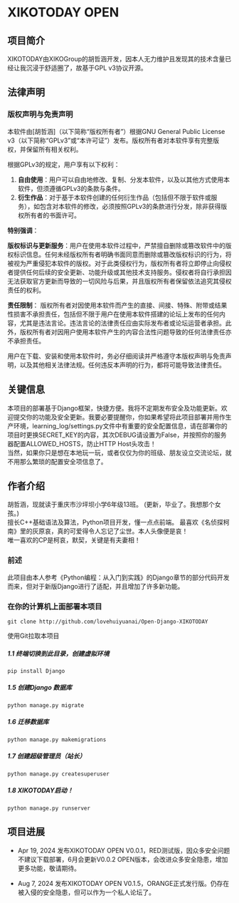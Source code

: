 # XIKOTODAY OPEN

## 项目简介

XIKOTODAY由XIKOGroup的胡哲涵开发，因本人无力维护且发现其的技术含量已经让我沉浸于舒适圈了，故基于GPL v3协议开源。  

## 法律声明

### 版权声明与免责声明

本软件由[胡哲涵]（以下简称“版权所有者”）根据GNU General Public License v3（以下简称“GPLv3”或“本许可证”）发布。版权所有者对本软件享有完整版权，并保留所有相关权利。

根据GPLv3的规定，用户享有以下权利：

1. **自由使用**：用户可以自由地修改、复制、分发本软件，以及以其他方式使用本软件，但须遵循GPLv3的条款与条件。
2. **衍生作品**：对于基于本软件创建的任何衍生作品（包括但不限于软件或服务），如包含对本软件的修改，必须按照GPLv3的条款进行分发，除非获得版权所有者的书面许可。

**特别强调**：

**版权标识与更新服务**：用户在使用本软件过程中，严禁擅自删除或篡改软件中的版权标识信息。任何未经版权所有者明确书面同意而删除或篡改版权标识的行为，将被视为严重侵犯本软件的版权。对于此类侵权行为，版权所有者将立即停止向侵权者提供任何后续的安全更新、功能升级或其他技术支持服务。侵权者将自行承担因无法获取官方更新而导致的一切风险与后果，并且版权所有者保留依法追究其侵权责任的权利。

**责任限制**：
版权所有者对因使用本软件而产生的直接、间接、特殊、附带或结果性损害不承担责任，包括但不限于用户在使用本软件搭建的论坛上发布的任何内容，尤其是违法言论。违法言论的法律责任应由实际发布者或论坛运营者承担。此外，版权所有者对因用户使用本软件产生的内容合法性问题导致的任何法律责任亦不承担责任。

用户在下载、安装和使用本软件时，务必仔细阅读并严格遵守本版权声明与免责声明，以及其他相关法律法规。任何违反本声明的行为，都将可能导致法律责任。 

## 关键信息

本项目的部署基于Django框架，快捷方便。我将不定期发布安全及功能更新。欢迎提交你的功能及安全更新。我要必要提醒你，你如果希望将此项目部署并用作生产环境，learning_log/settings.py文件中有重要的安全配置信息，请在部署你的项目时更换SECRET_KEY的内容，其次DEBUG请设置为False，并按照你的服务器配置ALLOWED_HOSTS，防止HTTP Host头攻击！  
当然，如果你只是想在本地玩一玩，或者仅仅为你的班级、朋友设立交流论坛，就不用那么繁琐的配置安全项信息了。

## 作者介绍

胡哲涵，现就读于重庆市沙坪坝小学6年级13班。
(更新，毕业了。我想那个女孩。)  
擅长C++基础语法及算法，Python项目开发，懂一点点前端。 
最喜欢《名侦探柯南》里的灰原哀，真的可爱得令人忘记了尘世。本人头像便是哀！  
唯一喜欢的CP是柯哀，默契，关键是有夫妻相！ 

### 前述

  此项目由本人参考《Python编程：从入门到实践》的Django章节的部分代码开发而来，但对于新版Django进行了适配，并且增加了许多新功能。

### 在你的计算机上面部署本项目

```
git clone http://github.com/lovehuiyuanai/Open-Django-XIKOTODAY
```

使用Git拉取本项目

##### 1.1 终端切换到此目录，创建虚拟环境

```
pip install Django
```

##### 1.5 创建Django 数据库

```
python manage.py migrate
```

##### 1.6 迁移数据库

```
python manage.py makemigrations
```

##### 1.7 创建超级管理员（站长）

```
python manage.py createsuperuser
```

##### 1.8 XIKOTODAY启动！

```
python manage.py runserver
```

## 项目进展

* Apr 19, 2024 发布XIKOTODAY OPEN V0.0.1，RED测试版，因众多安全问题不建议下载部署，6月会更新V0.0.2 OPEN版本，会改进众多安全隐患，增加更多功能，敬请期待。

* Aug 7, 2024 发布XIKOTODAY OPEN V0.1.5，ORANGE正式发行版。仍存在被入侵的安全隐患，但可以作为一个私人论坛了。
